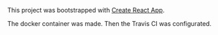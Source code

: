 This project was bootstrapped with [Create React App](https://github.com/facebook/create-react-app).

The docker container was made. Then the Travis CI was configurated.
